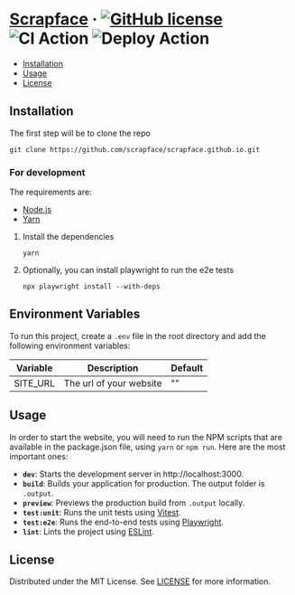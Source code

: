 # [Scrapface][website] &middot; [![GitHub license]](./LICENSE) ![CI Action] ![Deploy Action]

<!-- Table of Contents -->

- [Installation](#installation)
- [Usage](#usage)
- [License](#license)

## Installation

The first step will be to clone the repo

```shell
git clone https://github.com/scrapface/scrapface.github.io.git
```

### For development

The requirements are:

- [Node.js]
- [Yarn]

1. Install the dependencies
   ```shell
   yarn
   ```
2. Optionally, you can install playwright to run the e2e tests
   ```shell
   npx playwright install --with-deps
   ```

## Environment Variables

To run this project, create a `.env` file in the root directory and add the following environment variables:

| Variable | Description             | Default |
|----------|-------------------------|---------|
| SITE_URL | The url of your website | ""      |

## Usage

In order to start the website, you will need to run the NPM scripts that are available in the package.json file,
using `yarn` or `npm run`. Here are the most important ones:

- **`dev`**: Starts the development server in http://localhost:3000.
- **`build`**: Builds your application for production. The output folder is `.output`.
- **`preview`**: Previews the production build from `.output` locally.
- **`test:unit`**: Runs the unit tests using [Vitest].
- **`test:e2e`**: Runs the end-to-end tests using [Playwright].
- **`lint`**: Lints the project using [ESLint].

## License

Distributed under the MIT License. See [LICENSE](./LICENSE) for more information.

<!-- Packages links -->

[eslint]: https://eslint.org
[node.js]: https://nodejs.org/en/
[playwright]: https://playwright.dev
[vitest]: https://vitest.dev
[yarn]: https://yarnpkg.com/

<!-- Repository links -->

[website]: https://scrapface.github.io

<!-- Shields.io links -->

[github license]: https://img.shields.io/badge/license-MIT-blue.svg
[ci action]: https://github.com/scrapface/scrapface.github.io/actions/workflows/ci.yaml/badge.svg
[deploy action]: https://github.com/scrapface/scrapface.github.io/actions/workflows/deploy.yaml/badge.svg
